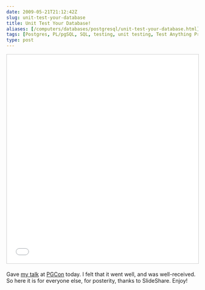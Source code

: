 ```yaml
--- 
date: 2009-05-21T21:12:42Z
slug: unit-test-your-database
title: Unit Test Your Database!
aliases: [/computers/databases/postgresql/unit-test-your-database.html]
tags: [Postgres, PL/pgSQL, SQL, testing, unit testing, Test Anything Protocol, pgTAP]
type: post
---
```


<iframe src="//www.slideshare.net/slideshow/embed_code/key/2ATt57o3ITKRcs" width="676" height="551" frameborder="0" marginwidth="0" marginheight="0" scrolling="no" style="border:1px solid #CCC; border-width:1px; margin-bottom:5px; max-width: 100%;" allowfullscreen> </iframe>

<p>Gave <a href="https://www.pgcon.org/2009/schedule/events/165.en.html" title="PGCon 2009: “Unit Test Your Database!”">my talk</a> at <a href="https://www.pgcon.org/2009/" title="PGCon 2009">PGCon</a> today. I felt that it went well, and was well-received. So here it is for everyone else, for posterity, thanks to SlideShare. Enjoy!</p>
